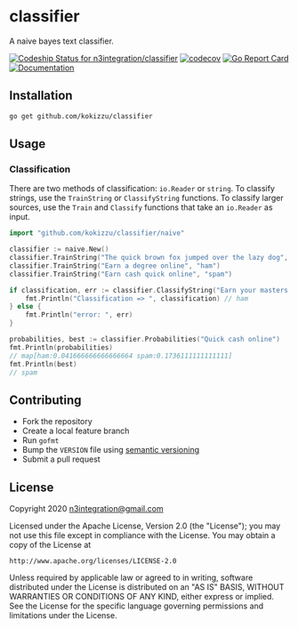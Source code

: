 # classifier
A naive bayes text classifier.

[ ![Codeship Status for n3integration/classifier](https://app.codeship.com/projects/a9a8adf0-d14a-0135-6c51-26e28af241d2/status?branch=master)](https://app.codeship.com/projects/262403)
[![codecov](https://codecov.io/gh/n3integration/classifier/branch/master/graph/badge.svg)](https://codecov.io/gh/n3integration/classifier)
[![Go Report Card](https://goreportcard.com/badge/github.com/kokizzu/classifier)](https://goreportcard.com/report/github.com/kokizzu/classifier)
[![Documentation](https://godoc.org/github.com/kokizzu/classifier?status.svg)](http://godoc.org/github.com/kokizzu/classifier)

## Installation

```bash
go get github.com/kokizzu/classifier
```

## Usage

### Classification

There are two methods of classification: `io.Reader` or `string`. To classify strings, use the `TrainString` or `ClassifyString` functions. To classify larger sources, use the `Train` and `Classify` functions that take an `io.Reader` as input.

```go
import "github.com/kokizzu/classifier/naive"

classifier := naive.New()
classifier.TrainString("The quick brown fox jumped over the lazy dog", "ham")
classifier.TrainString("Earn a degree online", "ham")
classifier.TrainString("Earn cash quick online", "spam")

if classification, err := classifier.ClassifyString("Earn your masters degree online"); err == nil {
    fmt.Println("Classification => ", classification) // ham
} else {
    fmt.Println("error: ", err)
}

probabilities, best := classifier.Probabilities("Quick cash online")
fmt.Println(probabilities)
// map[ham:0.041666666666666664 spam:0.1736111111111111]
fmt.Println(best)
// spam
```

## Contributing

- Fork the repository
- Create a local feature branch
- Run `gofmt`
- Bump the `VERSION` file using [semantic versioning](https://semver.org/)
- Submit a pull request

## License

Copyright 2020 n3integration@gmail.com

Licensed under the Apache License, Version 2.0 (the "License");
you may not use this file except in compliance with the License.
You may obtain a copy of the License at

    http://www.apache.org/licenses/LICENSE-2.0

Unless required by applicable law or agreed to in writing, software
distributed under the License is distributed on an "AS IS" BASIS,
WITHOUT WARRANTIES OR CONDITIONS OF ANY KIND, either express or implied.
See the License for the specific language governing permissions and
limitations under the License.
